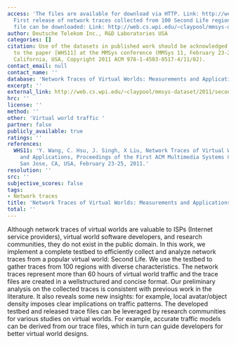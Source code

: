```yaml
---
access: 'The files are available for download via HTTP. Link: http://web.cs.wpi.edu/~claypool/mmsys-dataset/2011/second-life/download.html
  First release of network traces collected from 100 Second Life regions. The tar
  file can be downloaded: Link: http://web.cs.wpi.edu/~claypool/mmsys-dataset/2011/second-life/traces.v1.tgz'
author: Deutsche Telekom Inc., R&D Laboratories USA
categories: []
citation: Use of the datasets in published work should be acknowledged by a full citation
  to the paper [WHS11] at the MMSys conference (MMSys 11, February 23-25, San Jose,
  California, USA, Copyright 2011 ACM 978-1-4503-0517-4/11/02).
contact_email: null
contact_name: ''
database: 'Network Traces of Virtual Worlds: Measurements and Applications'
excerpt: ''
external_link: http://web.cs.wpi.edu/~claypool/mmsys-dataset/2011/second-life/author.html
hrc: ''
license: ''
method: ''
other: 'Virtual world traffic '
partner: false
publicly_available: true
ratings: ''
references:
  WHS11: 'Y. Wang, C. Hsu, J. Singh, X Liu, Network Traces of Virtual Worlds: Measurements
    and Applications, Proceedings of the First ACM Multimedia Systems Conference (MMSys),
    San Jose, CA, USA, February 23-25, 2011.'
resolution: ''
src: ''
subjective_scores: false
tags:
- Network traces
title: 'Network Traces of Virtual Worlds: Measurements and Applications'
total: ''
---
```


Although network traces of virtual worlds are valuable to ISPs (Internet service providers), virtual world software developers, and research communities, they do not exist in the public domain. In this work, we implement a complete testbed to efficiently collect and analyze network traces from a popular virtual world: Second Life. We use the testbed to gather traces from 100 regions with diverse characteristics. The network traces represent more than 60 hours of virtual world traffic and the trace files are created in a wellstructured and concise format. Our preliminary analysis on the collected traces is consistent with previous work in the literature. It also reveals some new insights: for example, local avatar/object density imposes clear implications on traffic patterns. The developed testbed and released trace files can be leveraged by research communities for various studies on virtual worlds. For example, accurate traffic models can be derived from our trace files, which in turn can guide developers for better virtual world designs.